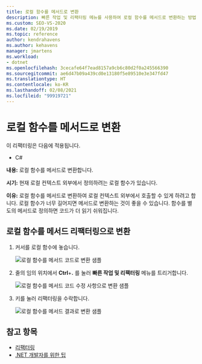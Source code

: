 ```yaml
---
title: 로컬 함수를 메서드로 변환
description: 빠른 작업 및 리팩터링 메뉴를 사용하여 로컬 함수를 메서드로 변환하는 방법을 알아봅니다.
ms.custom: SEO-VS-2020
ms.date: 02/19/2019
ms.topic: reference
author: kendrahavens
ms.author: kehavens
manager: jmartens
ms.workload:
- dotnet
ms.openlocfilehash: 3cecafe64f7ead8157a9cb6c80d2f0a245566390
ms.sourcegitcommit: ae6d47b09a439cd0e13180f5e89510e3e347fd47
ms.translationtype: HT
ms.contentlocale: ko-KR
ms.lasthandoff: 02/08/2021
ms.locfileid: "99919721"
---
```

# <a name="convert-a-local-function-to-a-method"></a>로컬 함수를 메서드로 변환

이 리팩터링은 다음에 적용됩니다.

- C#

**내용:** 로컬 함수를 메서드로 변환합니다.

**시기:** 현재 로컬 컨텍스트 외부에서 정의하려는 로컬 함수가 있습니다.

**이유:** 로컬 함수를 메서드로 변환하여 로컬 컨텍스트 외부에서 호출할 수 있게 하려고 합니다. 로컬 함수가 너무 길어지면 메서드로 변환하는 것이 좋을 수 있습니다. 함수를 별도의 메서드로 정의하면 코드가 더 읽기 쉬워집니다.

## <a name="convert-local-function-to-method-refactoring"></a>로컬 함수를 메서드 리팩터링으로 변환

1. 커서를 로컬 함수에 놓습니다.

    ![로컬 함수를 메서드 코드로 변환 샘플](media/convert-local-function-to-method.png)

2. 줄의 임의 위치에서 **Ctrl**+**.** 를 눌러 **빠른 작업 및 리팩터링** 메뉴를 트리거합니다.

    ![로컬 함수를 메서드 코드 수정 사항으로 변환 샘플](media/convert-local-function-to-method-codefix.png)

2. <Enter> 키를 눌러 리팩터링을 수락합니다.

    ![로컬 함수를 메서드 결과로 변환 샘플](media/convert-local-function-to-method-result.png)

## <a name="see-also"></a>참고 항목

- [리팩터링](../refactoring-in-visual-studio.md)
- [.NET 개발자를 위한 팁](../csharp-developer-productivity.md)
